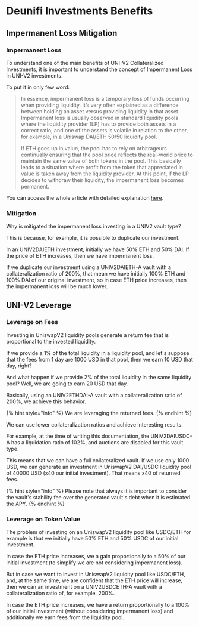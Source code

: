 # Deunifi Investments Benefits

## Impermanent Loss Mitigation

### Impermanent Loss

To understand one of the main benefits of UNI-V2 Collateralized Investments, it is important to understand the concept of Impermanent Loss in UNI-V2 investments.

To put it in only few word:

> In essence, impermanent loss is a temporary loss of funds occurring when providing liquidity. It’s very often explained as a difference between holding an asset versus providing liquidity in that asset. Impermanent loss is usually observed in standard liquidity pools where the liquidity provider \(LP\) has to provide both assets in a correct ratio, and one of the assets is volatile in relation to the other, for example, in a Uniswap DAI/ETH 50/50 liquidity pool.
>
> If ETH goes up in value, the pool has to rely on arbitrageurs continually ensuring that the pool price reflects the real-world price to maintain the same value of both tokens in the pool. This basically leads to a situation where profit from the token that appreciated in value is taken away from the liquidity provider. At this point, if the LP decides to withdraw their liquidity, the impermanent loss becomes permanent.

You can access the whole article with detailed explanation [here](https://finematics.medium.com/what-is-impermanent-loss-defi-explained-4375f2df8a9d).

### Mitigation

Why is mitigated the impermanent loss investing in a UNIV2 vault type?

This is because, for example, it is possible to duplicate our investment.

In an UNIV2DAIETH investment, initially we have 50% ETH and 50% DAI. If the price of ETH increases, then we have impermanent loss.

If we duplicate our investment using a UNIV2DAIETH-A vault with a collateralization ratio of 200%, that mean we have initially 100% ETH and 100% DAI of our original investment, so in case ETH price increases, then the impermanent loss will be much lower.

## UNI-V2 Leverage

### Leverage on Fees

Investing in UniswapV2 liquidity pools generate a return fee that is proportional to the invested liquidity.

If we provide a 1% of the total liquidity in a liquidity pool, and let's suppose that the fees from 1 day are 1000 USD in that pool, then we earn 10 USD that day, right?

And what happen if we provide 2% of the total liquidity in the same liquidity pool? Well, we are going to earn 20 USD that day.

Basically, using an UNIV2ETHDAI-A vault with a collateralization ratio of 200%, we achieve this behavior.

{% hint style="info" %}
We are leveraging the returned fees.
{% endhint %}

We can use lower collateralization ratios and achieve interesting results.

For example, at the time of writing this documentation, the UNIV2DAIUSDC-A has a liquidation ratio of 102%, and auctions are disabled for this vault type.

This means that we can have a full collateralized vault. If we use only 1000 USD, we can generate an investment in UniswapV2 DAI/USDC liquidity pool of 40000 USD \(x40 our initial investment\). That means x40 of returned fees.

{% hint style="info" %}
Please note that always it is important to consider the vault's stability fee over the generated vault's debt when it is estimated the APY.
{% endhint %}

### Leverage on Token Value

The problem of investing on an UniswapV2 liquidity pool like USDC/ETH for example is that we initially have 50% ETH and 50% USDC of our initial investment.

In case the ETH price increases, we a gain proportionally to a 50% of our initial investment \(to simplify we are not considering impermanent loss\).

But in case we want to invest in UniswapV2 liquidity pool like USDC/ETH, and, at the same time, we are confident that the ETH price will increase, then we can an investment on a UNIV2USDCETH-A vault with a collateralization ratio of, for example, 200%.

In case the ETH price increases, we have a return proportionally to a 100% of our initial investment \(without considering impermanent loss\) and additionally we earn fees from the liquidity pool.

